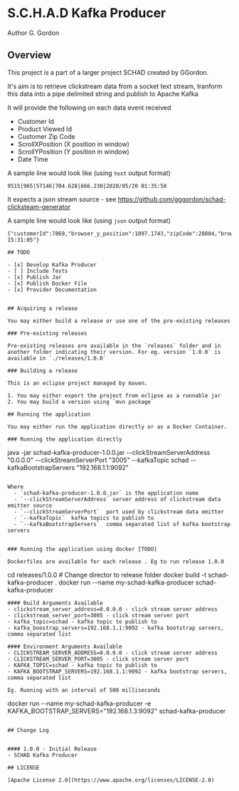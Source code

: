 # S.C.H.A.D Kafka Producer

Author G. Gordon	

## Overview

This project is a part of a larger project SCHAD created by GGordon.

It's aim is to retrieve clickstream data from a socket text stream, tranform this data into a pipe delimited string and publish to Apache Kafka

It will provide the following on each data event received

- Customer Id
- Product Viewed Id
- Customer Zip Code
- ScrollXPosition (X position in window)
- ScrollYPosition (Y position in window)
- Date Time

A sample line would look like (using `text` output format)
```
9515|965|57146|704.628|666.230|2020/05/20 01:35:50
```

It expects a json stream source - see https://github.com/gggordon/schad-clicksteam-generator

A sample line would look like (using `json` output format)
```
{"customerId":7869,"browser_y_position":1097.1743,"zipCode":28804,"browser_x_position":774.58954,"productId":1274,"date_time":"2020/05/18 15:31:05"}

## TODO

- [x] Develop Kafka Producer
- [ ] Include Tests
- [x] Publish Jar
- [x] Publish Docker File
- [x] Provider Documentation


## Acquiring a release

You may either build a release or use one of the pre-existing releases

### Pre-existing releases

Pre-existing releases are available in the `releases` folder and in another folder indicating their version. For eg. version `1.0.0` is available in `./releases/1.0.0`

### Building a release

This is an eclipse project managed by maven. 

1. You may either export the project from eclipse as a runnable jar
2. You may build a version using `mvn package`

## Running the application

You may either run the application directly or as a Docker Container.

### Running the application directly

```
java -jar schad-kafka-producer-1.0.0.jar --clickStreamServerAddress "0.0.0.0" --clickStreamServerPort "3005" --kafkaTopic schad --kafkaBootstrapServers "192.168.1.1:9092"
```

Where 
  - `schad-kafka-producer-1.0.0.jar` is the application name
  - `--clickStreamServerAddress` server address of clickstream data emitter source
  - `--clickStreamServerPort`  port used by clickstream data emitter
  - `--kafkaTopic`  kafka topics to publish to
  - `--kafkaBootstrapServers`  comma separated list of kafka bootstrap servers


### Running the application using docker [TODO]

Dockerfiles are available for each release . Eg to run release 1.0.0
```
cd releases/1.0.0 # Change director to release folder
docker build -t schad-kafka-producer .
docker run --name my-schad-kafka-producer schad-kafka-producer
```
#### Build Arguments Available
- clickstream_server_address=0.0.0.0 - click stream server address
- clickstream_server_port=3005 - click stream server port
- kafka_topic=schad - kafka topic to publish to
- kafka_boostrap_servers=192.168.1.1:9092 - kafka bootstrap servers, comma separated list

#### Environment Arguments Available
- CLICKSTREAM_SERVER_ADDRESS=0.0.0.0 - click stream server address
- CLICKSTREAM_SERVER_PORT=3005 - click stream server port
- KAFKA_TOPIC=schad - kafka topic to publish to
- KAFKA_BOOTSTRAP_SERVERS=192.168.1.1:9092 - kafka bootstrap servers, comma separated list

Eg. Running with an interval of 500 milliseconds
```
docker run --name my-schad-kafka-producer -e KAFKA_BOOTSTRAP_SERVERS="192.168.1.3:9092" schad-kafka-producer
```

## Change Log


#### 1.0.0 - Initial Release
- SCHAD Kafka Producer

## LICENSE

[Apache License 2.0](https://www.apache.org/licenses/LICENSE-2.0)